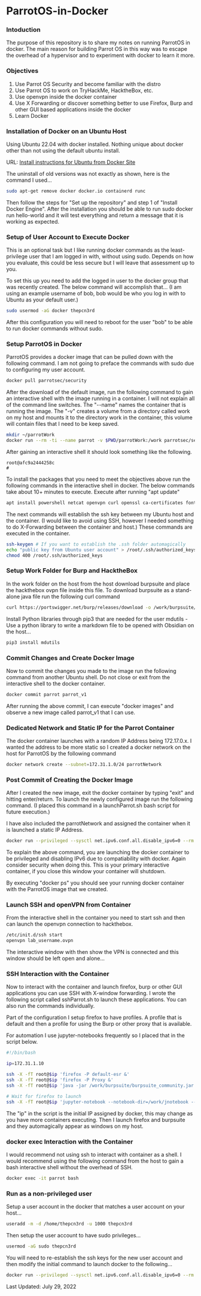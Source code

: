 # ParrotOS-in-Docker

### Intoduction

The purpose of this repository is to share my notes on running ParrotOS in docker.  The main reason for building Parrot OS in this way was to escape the overhead of a hypervisor and to experiment with docker to learn it more.

### Objectives
1. Use Parrot OS Security and become familiar with the distro
2. Use Parrot OS to work on TryHackMe, HacktheBox, etc.
3. Use openvpn inside the docker container
4. Use X Forwarding or discover something better to use Firefox, Burp and other GUI based applications inside the docker
5. Learn Docker


### Installation of Docker on an Ubuntu Host
Using Ubuntu 22.04 with docker installed.  Nothing unique about docker other than not using the default ubuntu install.  

URL: [Install instructions for Ubuntu from Docker Site](https://docs.docker.com/engine/install/ubuntu/)

The uninstall of old versions was not exactly as shown, here is the command I used...
```bash
sudo apt-get remove docker docker.io containerd runc
```

Then follow the steps for "Set up the repository" and step 1 of "Install Docker Engine".  After the installation you should be able to run sudo docker run hello-world and it will test everything and return a message that it is working as expected.


### Setup of User Account to Execute Docker
This is an optional task but I like running docker commands as the least-privilege user that I am logged in with, without using sudo.  Depends on how you evaluate, this could be less secure but I will leave that assessment up to you.

To set this up you need to add the logged in user to the docker group that was recently created.  The below command will accomplish that... (I am using an example username of bob, bob would be who you log in with to Ubuntu as your default user.)

```bash
sudo usermod -aG docker thepcn3rd
```

After this configuration you will need to reboot for the user "bob" to be able to run docker commands without sudo.


### Setup ParrotOS in Docker
ParrotOS provides a docker image that can be pulled down with the following command.  I am not going to preface the commands with sudo due to configuring my user account.

```bash
docker pull parrotsec/security
```

After the download of the default image, run the following command to gain an interactive shell with the image running in a container.  I will not explain all of the command line switches.  The "--name" names the container that is running the image.  The "-v" creates a volume from a directory called work on my host and mounts it to the directory work in the container, this volume will contain files that I need to be keep saved.

```bash
mkdir ~/parrotWork
docker run --rm -ti --name parrot -v $PWD/parrotWork:/work parrotsec/security
```

After gaining an interactive shell it should look something like the following.
```shell_appearance
root@afc9a2444258c
#
```

To install the packages that you need to meet the objectives above run the following commands in the interactive shell in docker.  The below commands take about 10+ minutes to execute.  Execute after running "apt update"
```bash
apt install powershell netcat openvpn curl openssl ca-certificates fontconfig libxext6 libxrender1 libxtst6 parrot-interface-common ssh openjdk-11-jdk jupyter-notebook rlwrap default-mysql-client exiftool ffuf ldap-utils python3-pip smbclient
```

The next commands will establish the ssh key between my Ubuntu host and the container.  (I would like to avoid using SSH, however I needed something to do X-Forwarding between the container and host.)  These commands are executed in the container.

```bash
ssh-keygen # If you want to establish the .ssh folder automagically
echo "public key from Ubuntu user account" > /root/.ssh/authorized_keys
chmod 400 /root/.ssh/authorized_keys
```

### Setup Work Folder for Burp and HacktheBox
In the work folder on the host from the host download burpsuite and place the hackthebox ovpn file inside this file.  To download burpsuite as a stand-alone java file run the following curl command

```bash
curl https://portswigger.net/burp/releases/download -o /work/burpsuite/burpsuite_community.jar
```

Install Python libraries through pip3 that are needed for the user
mdutils - Use a python library to write a markdown file to be opened with Obsidian on the host...

```bash
pip3 install mdutils
```


### Commit Changes and Create Docker Image

Now to commit the changes you made to the image run the following command from another Ubuntu shell.  Do not close or exit from the interactive shell to the docker container.

```bash
docker commit parrot parrot_v1
```

After running the above commit, I can execute "docker images" and observe a new image called parrot_v1 that I can use.

### Dedicated Network and Static IP for the Parrot Container

The docker container launches with a random IP Address being 172.17.0.x.  I wanted the address to be more static so I created a docker network on the host for ParrotOS by the following command

```bash
docker network create --subnet=172.31.1.0/24 parrotNetwork
```


### Post Commit of Creating the Docker Image
After I created the new image, exit the docker container by typing "exit" and hitting enter/return.  To launch the newly configured image run the following command.  (I placed this command in a launchParrot.sh bash script for future execution.)

I have also included the parrotNetwork and assigned the container when it is launched a static IP Address.

```bash
docker run --privileged --sysctl net.ipv6.conf.all.disable_ipv6=0 --rm -ti --name parrot -v $PWD/parrotWork:/work --net parrotNetwork --ip 172.31.1.10 parrot_v1
```

To explain the above command, you are launching the docker container to be privileged and disabling IPv6 due to compatiability with docker.  Again consider security when doing this.  This is your primary interactive container, if you close this window your container will shutdown.

By executing "docker ps" you should see your running docker container with the ParrotOS image that we created.  


### Launch SSH and openVPN from Container
From the interactive shell in the container you need to start ssh and then can launch the openvpn connection to hackthebox.

```bash
/etc/init.d/ssh start
openvpn lab_username.ovpn
```

The interactive window with then show the VPN is connected and this window should be left open and alone...

### SSH Interaction with the Container
Now to interact with the container and launch firefox, burp or other GUI applications you can use SSH with X-window forwarding.  I wrote the following script called sshParrot.sh to launch these applications.  You can also run the commands individually.

Part of the configuration I setup firefox to have profiles.  A profile that is default and then a profile for using the Burp or other proxy that is available.

For automation I use jupyter-notebooks frequently so I placed that in the script below.

```bash
#!/bin/bash

ip=172.31.1.10

ssh -X -fT root@$ip 'firefox -P default-esr &'
ssh -X -fT root@$ip 'firefox -P Proxy &'
ssh -X -fT root@$ip 'java -jar /work/burpsuite/burpsuite_community.jar &'

# Wait for firefox to launch
ssh -X -fT root@$ip 'jupyter-notebook --notebook-dir=/work/jnotebook --allow-root &'
```

The "ip" in the script is the initial IP assigned by docker, this may change as you have more containers executing.  Then I launch firefox and burpsuite and they automagically appear as windows on my host.

### docker exec Interaction with the Container
I would recommend not using ssh to interact with container as a shell.  I would recommend using the following command from the host to gain a bash interactive shell without the overhead of SSH.

```bash
docker exec -it parrot bash
```

### Run as a non-privileged user

Setup a user account in the docker that matches a user account on your host...

```bash
useradd -m -d /home/thepcn3rd -u 1000 thepcn3rd
```

Then setup the user account to have sudo privileges...

```bash
usermod -aG sudo thepcn3rd
```

You will need to re-establish the ssh keys for the new user account and then modify the initial command to launch docker to the following...
```bash
docker run --privileged --sysctl net.ipv6.conf.all.disable_ipv6=0 --rm -ti --name parrot -v $PWD/parrotWork:/work --net parrotNetwork --ip 172.31.1.10 --user 1000:1000 parrotv1
```


Last Updated: July 29, 2022

